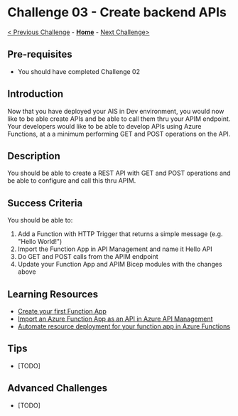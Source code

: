 # Challenge 03 - Create backend APIs


[< Previous Challenge](./Challenge-02.md) - **[Home](../readme.md)** - [Next Challenge>](./Challenge-04.md)

## Pre-requisites

- You should have completed Challenge 02

## Introduction

Now that you have deployed your AIS in Dev environment, you would now like to be able create APIs and be able to call them thru your APIM endpoint.  Your developers would like to be able to develop APIs using Azure Functions, at a a minimum performing GET and POST operations on the API. 


## Description
You should be able to create a REST API with GET and POST operations and be able to configure and call this thru APIM.


## Success Criteria

You should be able to:
1. Add a Function with HTTP Trigger that returns a simple message (e.g. "Hello World!")
1. Import the Function App in API Management and name it Hello API
1. Do GET and POST calls from the APIM endpoint
1. Update your Function App and APIM Bicep modules with the changes above

## Learning Resources
- [Create your first Function App](https://docs.microsoft.com/en-us/azure/azure-functions/functions-get-started?pivots=programming-language-csharp)
- [Import an Azure Function App as an API in Azure API Management](https://docs.microsoft.com/en-us/azure/api-management/import-function-app-as-api)
- [Automate resource deployment for your function app in Azure Functions](https://docs.microsoft.com/en-us/azure/azure-functions/functions-infrastructure-as-code)
 


## Tips 

- [TODO]


## Advanced Challenges

- [TODO]
